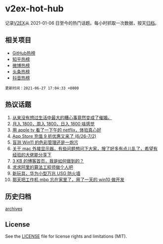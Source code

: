 # v2ex-hot-hub

 记录[V2EX](https://www.v2ex.com/)从 2021-01-06 日至今的热门话题。每小时抓取一次数据，按天[归档](archives)。
 
 ## 相关项目

- [GitHub热榜](https://github.com/lonnyzhang423/github-hot-hub)
- [知乎热榜](https://github.com/lonnyzhang423/zhihu-hot-hub)
- [微博热榜](https://github.com/lonnyzhang423/weibo-hot-hub)
- [头条热榜](https://github.com/lonnyzhang423/toutiao-hot-hub)
- [抖音热榜](https://github.com/lonnyzhang423/douyin-hot-hub)


 `更新时间：2021-06-27 17:04:33 +0800`

## 热议话题

1. [从来没有想过生活中最大的糟心事竟然变成了催婚。](https://www.v2ex.com/t/785995)
1. [月入 1800，周入 1800，日入 1800 啥感觉](https://www.v2ex.com/t/785996)
1. [用 apple tv 看了一下午的 netflix，体验真心好](https://www.v2ex.com/t/785984)
1. [App Store 充值 9 折优惠又来了 (6/26-7/2)](https://www.v2ex.com/t/785955)
1. [盲测 Win11 的色彩管理还是一炮污](https://www.v2ex.com/t/786003)
1. [关于 mac 外接显示器，有些问题想问下大家，搜了好多有点儿乱了，希望有经验的大佬能分享下](https://www.v2ex.com/t/786015)
1. [3 KB 的博客首页，我是如何做到的？](https://www.v2ex.com/t/786028)
1. [求求阿里的算法工程师做个人吧](https://www.v2ex.com/t/786005)
1. [新玩具，华为小型万兆 USG 防火墙](https://www.v2ex.com/t/785957)
1. [那天把工作机 mbp 忘在家里了，用了一天的 win10 做开发](https://www.v2ex.com/t/785958)

## 历史归档

[archives](archives)

## License

See the [LICENSE](LICENSE) file for license rights and limitations (MIT).
